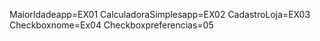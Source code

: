 MaiorIdadeapp=EX01
CalculadoraSimplesapp=EX02
CadastroLoja=EX03
Checkboxnome=Ex04
Checkboxpreferencias=05
